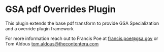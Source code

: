 # GSA pdf Overrides Plugin

This plugin extends the base pdf transform to provide GSA Specialization and a override plugin framework

For more information reach out to Francis Poe at francis.poe@gsa.gov or Tom Aldous tom.aldous@thecontentera.com


